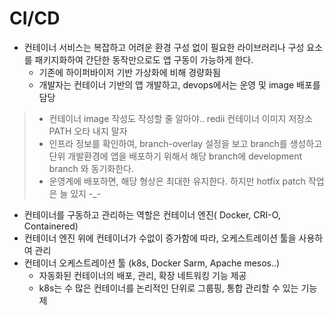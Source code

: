 # CI/CD



* 컨테이너 서비스는 복잡하고 어려운 환경 구성 없이 필요한 라이브러리나 구성 요소를 패키지화하여 간단한 동작만으로도 앱 구동이 가능하게 한다.&#x20;
  * 기존에 하이퍼바이저 기반 가상화에 비해 경량화됨
  * 개발자는 컨테이너 기반의 앱 개발하고, devops에서는 운영 및 image 배포를 담당

> * 컨테이너 image 작성도 작성할 줄 알아야.. redii 컨테이너 이미지 저장소 PATH 오타 내지 말자
> * 인프라 정보를 확인하여, branch-overlay 설정을 보고 branch를 생성하고 단위 개발환경에 앱을 배포하기 위해서 해당 branch에 development branch 와 동기화한다.
> * 운영계에 배포하면, 해당 형상은 최대한 유지한다. 하지만 hotfix patch 작업은 늘 있지 -\_-

* 컨테이너를 구동하고 관리하는 역할은 컨테이너 엔진( Docker, CRI-O, Containered)
* 컨테이너 엔진 위에 컨테이너가 수없이 증가함에 따라, 오케스트레이션 툴을 사용하여 관리
* 컨테이너 오케스트레이션 툴 (k8s, Docker Sarm, Apache mesos..)
  * 자동화된 컨테이너의 배포, 관리, 확장 네트워킹 기능 제공
  * k8s는 수 많은 컨테이너를 논리적인 단위로 그룹핑, 통합 관리할 수 있는 기능 제
